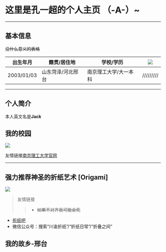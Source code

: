 # 这里是孔一超的个人主页 （-A-）~
---
## 基本信息

~~没什么意义的表格~~

 |  出生年月  |  籍贯/居住地  |  学校/学历  | ![](http://m.qpic.cn/psc?/V52EhUgX0YboDE1ze2qB0GEYU82zqMdY/ruAMsa53pVQWN7FLK88i5luViB5mYjuVXD7ir6q7waKRwP6jCGSY9wuL8itRoa6t7y1OR0FeqCeUwVfcNznE*9LdWSBUKlbPQM4jEefEUFk!/b&bo=MAAwAAAAAAABByA!&rf=viewer_4)|
 |  ----  |  ----  |  ----  |  ----  |
 |  2003/01/03  |  山东菏泽/河北邢台  |  南京理工大学/大一本科  | /////////|
 
---

## 个人简介
 
 本人英文名是**Jack**
 
## 我的校园
 
![](http://m.qpic.cn/psc?/V52EhUgX0YboDE1ze2qB0GEYU82zqMdY/ruAMsa53pVQWN7FLK88i5gYaCTmWW5H3wrnmLFjEyJ8jbkT0BTDVEeBkZ26u57CFcKKNqd0uPHC.tdcCunHTZpLRhomaNYKe.NqeYxA.BZg!/b&bo=VQhABgAAAAADBzk!&rf=viewer_4)

友情链接[南京理工大学官网](http://www.njust.edu.cn)

---

## 强力推荐神圣的折纸艺术 [Origami]

![](http://m.qpic.cn/psc?/V52EhUgX0YboDE1ze2qB0GEYU82zqMdY/ruAMsa53pVQWN7FLK88i5qszBsPQ1qozyUGmzA9rZWSMk*GofZkG9EcQ6MQd5UXZAucjUF2vWndIG6s7qu3BjbfgVltVuZUFb8vPRvaT6Mg!/b&bo=OAQ4BAAAAAABByA!&rf=viewer_4)

> 友情链接
>> + ~~如果不对齐我可能会死~~
 + [折纸吧](https://tieba.baidu.com/f?kw=%D5%DB%D6%BD&fr=ala0&tpl=5)
 + 微信公众号：搜索“川渝折纸”/“折纸日常”/“折叠之间”

## 我的故乡-**邢台**











